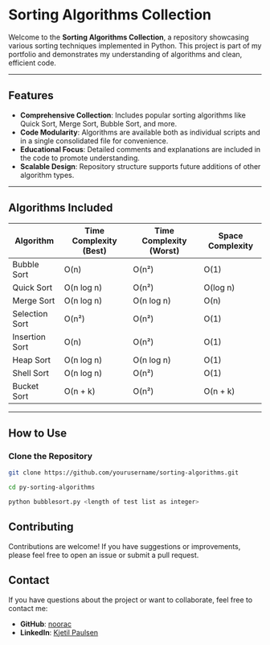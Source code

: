 # Sorting Algorithms Collection

Welcome to the **Sorting Algorithms Collection**, a repository showcasing various sorting techniques implemented in Python. This project is part of my portfolio and demonstrates my understanding of algorithms and clean, efficient code. 

---

## Features

- **Comprehensive Collection**: Includes popular sorting algorithms like Quick Sort, Merge Sort, Bubble Sort, and more.
- **Code Modularity**: Algorithms are available both as individual scripts and in a single consolidated file for convenience.
- **Educational Focus**: Detailed comments and explanations are included in the code to promote understanding.
- **Scalable Design**: Repository structure supports future additions of other algorithm types.

---

## Algorithms Included

| Algorithm      | Time Complexity (Best) | Time Complexity (Worst) | Space Complexity |
|----------------|-------------------------|--------------------------|------------------|
| Bubble Sort    | O(n)                   | O(n²)                   | O(1)             |
| Quick Sort     | O(n log n)             | O(n²)                   | O(log n)         |
| Merge Sort     | O(n log n)             | O(n log n)              | O(n)             |
| Selection Sort | O(n²)                  | O(n²)                   | O(1)             |
| Insertion Sort | O(n)                   | O(n²)                   | O(1)             |
| Heap Sort      | O(n log n)             | O(n log n)              | O(1)             |
| Shell Sort     | O(n log n)             | O(n²)                   | O(1)             |
| Bucket Sort    | O(n + k)               | O(n²)                   | O(n + k)         |

---


## How to Use

### Clone the Repository
```bash
git clone https://github.com/yourusername/sorting-algorithms.git

cd py-sorting-algorithms

python bubblesort.py <length of test list as integer>
```


## Contributing

Contributions are welcome! If you have suggestions or improvements, please feel free to open an issue or submit a pull request.

## Contact

If you have questions about the project or want to collaborate, feel free to contact me:
- **GitHub**: [noorac](https://github.com/noorac)
- **LinkedIn**: [Kjetil Paulsen](https://www.linkedin.com/in/kjetil-paulsen-631110b5/)

